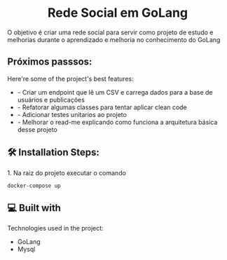 <h1 align="center" id="title">Rede Social em GoLang</h1>

<p id="description">O objetivo é criar uma rede social para servir como projeto de estudo e melhorias durante o aprendizado e melhoria no conhecimento do GoLang</p>

  
<h2> Próximos passsos: </h2>

Here're some of the project's best features:

*   \- Criar um endpoint que lê um CSV e carrega dados para a base de usuários e publicações
*   \- Refatorar algumas classes para tentar aplicar clean code
*   \- Adicionar testes unitarios ao projeto
*   \- Melhorar o read-me explicando como funciona a arquitetura básica desse projeto

<h2>🛠️ Installation Steps:</h2>

<p>1. Na raiz do projeto executar o comando</p>

```
docker-compose up 
```

    
<h2>💻 Built with</h2>

Technologies used in the project:

*   GoLang
*   Mysql

